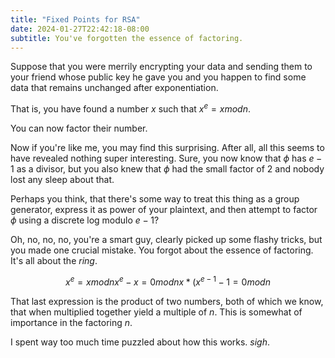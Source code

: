 ```yaml
---
title: "Fixed Points for RSA"
date: 2024-01-27T22:42:18-08:00
subtitle: You've forgotten the essence of factoring.
---
```


Suppose that you were merrily encrypting your data and sending
them to your friend whose public key he gave you and you happen
to find some data that remains unchanged after exponentiation.

That is, you have found a number $x$ such that $x^e=x mod n$.

You can now factor their number.

Now if you're like me, you may find this surprising.
After all, all this seems to have revealed nothing super interesting.
Sure, you now know that $\phi$ has $e-1$ as a divisor, but you also
knew that $\phi$ had the small factor of $2$ and nobody lost any sleep about that.

Perhaps you think, that there's some way to treat this thing as a group
generator, express it as power of your plaintext, and then attempt to factor
$\phi$ using a discrete log modulo $e-1$?

Oh, no, no, no, you're a smart guy, clearly picked up some flashy tricks,
but you made one crucial mistake. You forgot about the essence of factoring.
It's all about the *ring*.

$$
x^e = x mod n
x^e - x = 0 mod n
x*(x^{e-1} - 1 = 0 mod n
$$

That last expression is the product of two numbers, both of which we know,
that when multiplied together yield a multiple of $n$. This is somewhat
of importance in the factoring $n$.

I spent way too much time puzzled about how this works. *sigh*.